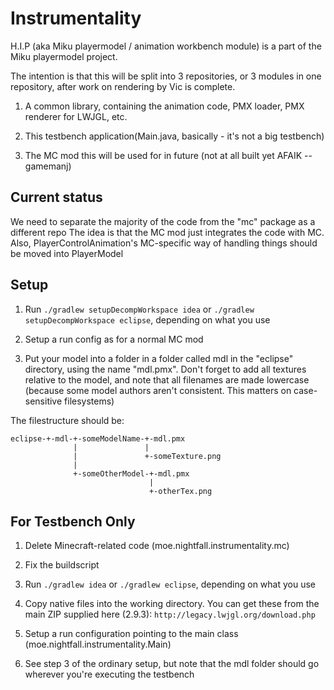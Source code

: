 # Instrumentality
H.I.P (aka Miku playermodel / animation workbench module) is a part of the Miku playermodel project.

The intention is that this will be split into 3 repositories,
or 3 modules in one repository, after work on rendering by Vic is complete.

1. A common library, containing the animation code, PMX loader, PMX renderer for LWJGL, etc.

2. This testbench application(Main.java, basically - it's not a big testbench)

3. The MC mod this will be used for in future (not at all built yet AFAIK -- gamemanj)

## Current status

We need to separate the majority of the code from the "mc" package as a different repo
The idea is that the MC mod just integrates the code with MC.
Also, PlayerControlAnimation's MC-specific way of handling things should be moved into PlayerModel

## Setup

1. Run `./gradlew setupDecompWorkspace idea` or `./gradlew setupDecompWorkspace eclipse`, depending on what you use

2. Setup a run config as for a normal MC mod

3. Put your model into a folder in a folder called mdl in the "eclipse" directory, using the name "mdl.pmx".
   Don't forget to add all textures relative to the model, and note that all filenames are made lowercase
   (because some model authors aren't consistent. This matters on case-sensitive filesystems)

The filestructure should be:

    eclipse-+-mdl-+-someModelName-+-mdl.pmx
                  |               |
                  |               +-someTexture.png
                  |
                  +-someOtherModel-+-mdl.pmx
                                   |
                                   +-otherTex.png

## For Testbench Only

1. Delete Minecraft-related code (moe.nightfall.instrumentality.mc)

2. Fix the buildscript

3. Run `./gradlew idea` or `./gradlew eclipse`, depending on what you use

4. Copy native files into the working directory.
   You can get these from the main ZIP supplied here (2.9.3):
   `http://legacy.lwjgl.org/download.php`

5. Setup a run configuration pointing to the main class (moe.nightfall.instrumentality.Main)

6. See step 3 of the ordinary setup, but note that the mdl folder should go wherever you're executing the testbench
